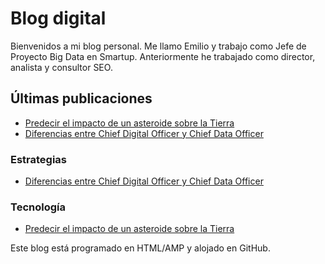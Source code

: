 # Blog digital

Bienvenidos a mi blog personal. Me llamo Emilio y trabajo como Jefe de Proyecto Big Data en Smartup. Anteriormente he trabajado como director, analista y consultor SEO.

<h2>Últimas publicaciones</h2>

- [Predecir el impacto de un asteroide sobre la Tierra](tecnologia/predecir-impacto-de-asteroide-en-la-tierra.md)
- [Diferencias entre Chief Digital Officer y Chief Data Officer](estrategia/diferencia-chief-data-officer-chief-digital-officer.md)



<h3>Estrategias</h3>

- [Diferencias entre Chief Digital Officer y Chief Data Officer](estrategia/diferencia-chief-data-officer-chief-digital-officer.html)

<h3>Tecnología</h3>

- [Predecir el impacto de un asteroide sobre la Tierra](tecnologia/predecir-impacto-de-asteroide-en-la-tierra.md)

Este blog está programado en HTML/AMP y alojado en GitHub.
